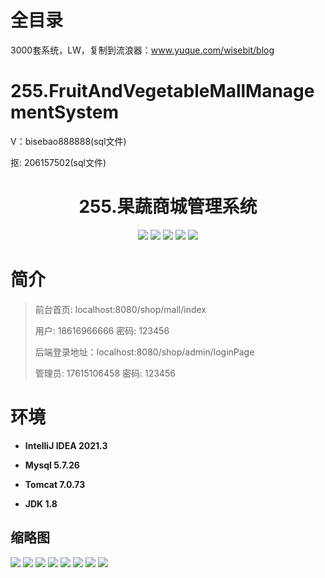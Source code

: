# 全目录

3000套系统，LW，复制到流浪器：www.yuque.com/wisebit/blog

# 255.FruitAndVegetableMallManagementSystem

<p>V：bisebao888888(sql文件)</p>
<p>抠: 206157502(sql文件)</p>

<p><h1 align="center">255.果蔬商城管理系统</h1></p>


<p align="center">
	<img src="https://img.shields.io/badge/jdk-1.8-orange.svg"/>
    <img src="https://img.shields.io/badge/spring-5.x-lightgrey.svg"/>
    <img src="https://img.shields.io/badge/springmvc-3.x-blue.svg"/>
    <img src="https://img.shields.io/badge/jsp-3.x-blue.svg"/>
    <img src="https://img.shields.io/badge/mybatis-5.x-yellow.svg"/>
</p>

# 简介
>
> 
>
> 前台首页: localhost:8080/shop/mall/index
>
> 用户: 18616966666 密码: 123456
>
> 后端登录地址：localhost:8080/shop/admin/loginPage
>
> 管理员: 17615106458   密码: 123456
>

# 环境

- <b>IntelliJ IDEA 2021.3</b>

- <b>Mysql 5.7.26</b>

- <b>Tomcat 7.0.73</b>

- <b>JDK 1.8</b>




## 缩略图

![](https://bitwise.oss-cn-heyuan.aliyuncs.com/2024/9/10/afdd077c-701b-4b78-ba82-f6640dbde972.png)
![](https://bitwise.oss-cn-heyuan.aliyuncs.com/2024/9/10/401b8f19-94e7-448b-8e90-13b1879b66f0.png)
![](https://bitwise.oss-cn-heyuan.aliyuncs.com/2024/9/10/94059535-adaf-483f-80b4-32b81630892e.png)
![](https://bitwise.oss-cn-heyuan.aliyuncs.com/2024/9/10/b2b56317-9ad0-496e-bf8a-c39c7a97d230.png)
![](https://bitwise.oss-cn-heyuan.aliyuncs.com/2024/9/10/3824d5b3-8d88-4a8c-83b0-5353564964ec.png)
![](https://bitwise.oss-cn-heyuan.aliyuncs.com/2024/9/10/382df0dd-1a07-406d-a646-87d1e82ff6af.png)
![](https://bitwise.oss-cn-heyuan.aliyuncs.com/2024/9/10/fb4debea-79cc-4c66-93b2-d15f8eafb9a7.png)
![](https://bitwise.oss-cn-heyuan.aliyuncs.com/2024/9/10/2865c193-89cd-4f70-950b-c35aefa6c852.png)






